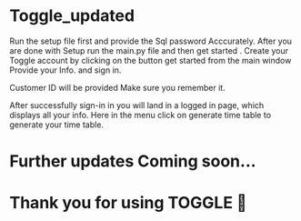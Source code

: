 # Toggle_updated

Run the setup file first and provide the Sql password Acccurately.
After you are done with Setup run the main.py file and then get started .
Create your Toggle account  by clicking on the button get started from the main window
Provide your Info. and sign in.

Customer ID will be provided Make sure you remember it.

After successfully sign-in in you will land in a logged in page, which displays all your info.
Here in the menu click on generate time table to generate your time table.


# Further updates Coming soon...

# Thank you for using TOGGLE 🙂
